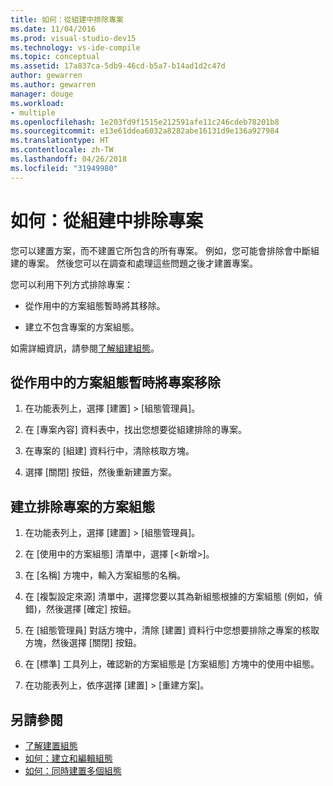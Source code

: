 ```yaml
---
title: 如何：從組建中排除專案
ms.date: 11/04/2016
ms.prod: visual-studio-dev15
ms.technology: vs-ide-compile
ms.topic: conceptual
ms.assetid: 17a837ca-5db9-46cd-b5a7-b14ad1d2c47d
author: gewarren
ms.author: gewarren
manager: douge
ms.workload:
- multiple
ms.openlocfilehash: 1e203fd9f1515e212591afe11c246cdeb78201b8
ms.sourcegitcommit: e13e61ddea6032a8282abe16131d9e136a927984
ms.translationtype: HT
ms.contentlocale: zh-TW
ms.lasthandoff: 04/26/2018
ms.locfileid: "31949980"
---
```

# <a name="how-to-exclude-projects-from-a-build"></a>如何：從組建中排除專案

您可以建置方案，而不建置它所包含的所有專案。 例如，您可能會排除會中斷組建的專案。 然後您可以在調查和處理這些問題之後才建置專案。

您可以利用下列方式排除專案：

-   從作用中的方案組態暫時將其移除。

-   建立不包含專案的方案組態。

如需詳細資訊，請參閱[了解組建組態](../ide/understanding-build-configurations.md)。

## <a name="to-temporarily-remove-a-project-from-the-active-solution-configuration"></a>從作用中的方案組態暫時將專案移除

1.  在功能表列上，選擇 [建置] > [組態管理員]。

2.  在 [專案內容] 資料表中，找出您想要從組建排除的專案。

3.  在專案的 [組建] 資料行中，清除核取方塊。

4.  選擇 [關閉] 按鈕，然後重新建置方案。

## <a name="to-create-a-solution-configuration-that-excludes-a-project"></a>建立排除專案的方案組態

1.  在功能表列上，選擇 [建置] > [組態管理員]。

2.  在 [使用中的方案組態] 清單中，選擇 [\<新增>]。

3.  在 [名稱] 方塊中，輸入方案組態的名稱。

4.  在 [複製設定來源] 清單中，選擇您要以其為新組態根據的方案組態 (例如，偵錯)，然後選擇 [確定] 按鈕。

5.  在 [組態管理員] 對話方塊中，清除 [建置] 資料行中您想要排除之專案的核取方塊，然後選擇 [關閉] 按鈕。

6.  在 [標準] 工具列上，確認新的方案組態是 [方案組態] 方塊中的使用中組態。

7.  在功能表列上，依序選擇 [建置] > [重建方案]。

## <a name="see-also"></a>另請參閱

- [了解建置組態](../ide/understanding-build-configurations.md)
- [如何：建立和編輯組態](../ide/how-to-create-and-edit-configurations.md)
- [如何：同時建置多個組態](../ide/how-to-build-multiple-configurations-simultaneously.md)